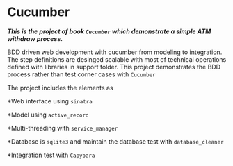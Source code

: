 # Cucumber

***This is the project of book `Cucumber` which demonstrate a simple ATM withdraw process.***

BDD driven web development with cucumber from modeling to integration. The step definitions are desinged scalable with most of technical operations defined with libraries in support folder. This project demonstrates the BDD process rather than test corner cases with `Cucumber`

The project includes the elements as

*Web interface using `sinatra`

*Model using `active_record`

*Multi-threading with `service_manager`

*Database is `sqlite3` and maintain the database test with `database_cleaner`

*Integration test with `Capybara`